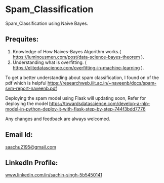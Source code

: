 # Spam_Classification
Spam_Classification using Naive Bayes.


## Prequites:
1. Knowledge of How Naives-Bayes Algorithm works.( https://luminousmen.com/post/data-science-bayes-theorem ).
2. Understanding what is overfitting. ( https://elitedatascience.com/overfitting-in-machine-learning ).


To get a better understanding about spam classification, I found on of the pdf which is helpful https://researchweb.iiit.ac.in/~naveenb/docs/spam-svm-report-naveenb.pdf

Deploying the spam model using Flask will updating soon, Refer for deploying the model https://towardsdatascience.com/develop-a-nlp-model-in-python-deploy-it-with-flask-step-by-step-744f3bdd7776

Any changes and feedback are always welcomed. 
## Email Id: 
saachu2195@gmail.com

## LinkedIn Profile: 
www.linkedin.com/in/sachin-singh-5b5450141

